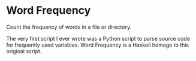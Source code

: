 # Word Frequency
Count the frequency of words in a file or directory.

The very first script I ever wrote was a Python script to parse source code for frequently used variables. Word Frequency is a Haskell homage to this original script.
